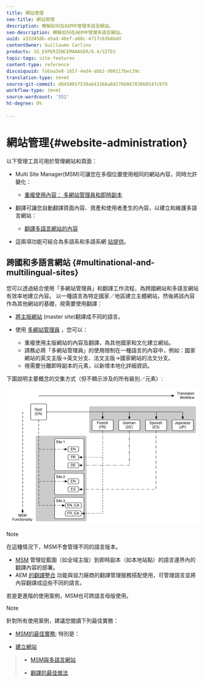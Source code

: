 ```yaml
---
title: 網站管理
seo-title: 網站管理
description: 瞭解如何在AEM中管理多語言網站。
seo-description: 瞭解如何在AEM中管理多語言網站。
uuid: a32d458b-a5ad-46ef-a68c-4717c63b4bdd
contentOwner: Guillaume Carlino
products: SG_EXPERIENCEMANAGER/6.4/SITES
topic-tags: site-features
content-type: reference
discoiquuid: fabaa3e8-1657-4ed4-abb2-990117bec39c
translation-type: tm+mt
source-git-commit: d045065f530a643268a84276b067830b0547cbf9
workflow-type: tm+mt
source-wordcount: '351'
ht-degree: 0%

---
```



# 網站管理{#website-administration}

以下管理工具可用於管理網站和頁面：

* Multi Site Manager(MSM)可讓您在多個位置使用相同的網站內容，同時允許變化：

   * [重複使用內容： 多網站管理員和即時副本](/help/sites-administering/msm.md)

* 翻譯可讓您自動翻譯頁面內容、資產和使用者產生的內容，以建立和維護多語言網站：

   * [翻譯多語言網站的內容](/help/sites-administering/translation.md)

* 這兩項功能可結合為多語系和多語系網 [站提供](#multinational-and-multilingual-sites)。

## 跨國和多語言網站 {#multinational-and-multilingual-sites}

您可以透過結合使用「多網站管理員」和翻譯工作流程，為跨國網站和多語言網站有效率地建立內容。 以一種語言為特定國家／地區建立主體網站，然後將該內容作為其他網站的基礎，視需要使用翻譯：

* [將主版網站](/help/sites-administering/translation.md) (master site)翻譯成不同的語言。

* 使用 [多網站管理員](/help/sites-administering/msm.md) ，您可以：

   * 重複使用主版網站的內容及翻譯，為其他國家和文化建立網站。
   * 請務必將「多網站管理員」的使用限制在一種語言的內容中，例如：國家網站的英文主版->英文分支、法文主版->國家網站的法文分支。
   * 視需要分離即時副本的元素，以新增本地化詳細資訊。

下圖說明主要概念的交集方式（但不顯示涉及的所有級別／元素）:

![chlimage_1-71](assets/chlimage_1-71.png)

>[!NOTE]
>
>在這種情況下，MSM不會管理不同的語言版本。
>
>* [MSM](/help/sites-administering/msm.md) 管理從藍圖（如全域主版）到即時副本（如本地站點）的語言邊界內的翻譯內容的部署。
>* AEM [的翻譯整合](/help/sites-administering/translation.md) 功能與協力廠商的翻譯管理服務搭配使用，可管理語言並將內容翻譯成這些不同的語言。

>
>
若是更進階的使用案例，MSM也可跨語言母版使用。

>[!NOTE]
>
>針對所有使用案例，建議您閱讀下列最佳實務：
>
>* [MSM的最佳實務](/help/sites-administering/msm-best-practices.md); 特別是：
   >
   >   
   * [建立網站](/help/sites-administering/msm-best-practices.md#create-site)
   >   * [MSM與多語言網站](/help/sites-administering/msm-best-practices.md#msm-and-multilingual-websites)
>
>* [翻譯的最佳做法](/help/sites-administering/tc-bp.md)

